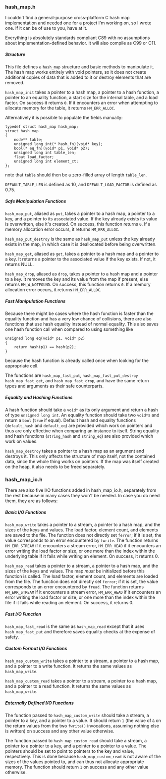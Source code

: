 ### hash\_map.h

I couldn't find a general-purpose cross-platform C hash map implementation and needed one for a project I'm working on, so I wrote one. If it can be of use to you, have at it.

Everything is absolutely standards compliant C89 with no assumptions about implementation-defined behavior. It will also compile as C99 or C11.

##### Structure

This file defines a `hash_map` structure and basic methods to manipulate it. The hash map works entirely with void pointers, so it does not create additional copies of data that is added to it or destroy elements that are removed.

`hash_map_init` takes a pointer to a hash map, a pointer to a hash function, a pointer to an equality function, a start size for the internal table, and a load factor. On success it returns `0`. If it encounters an error when attempting to allocate memory for the table, it returns `HM_ERR_ALLOC`.

Alternatively it is possible to populate the fields manually:

    typedef struct hash_map hash_map;
    struct hash_map
    {
    	node** table;
    	unsigned long int(* hash_fn)(void* key);
    	bool(* eq_fn)(void* p1, void* p2);
    	unsigned long int table_len;
    	float load_factor;
    	unsigned long int element_ct;
    };

note that `table` should then be a zero-filled array of length `table_len`.

`DEFAULT_TABLE_LEN` is defined as 10, and `DEFAULT_LOAD_FACTOR` is defined as 0.75.

##### Safe Manipulation Functions

`hash_map_put`, aliased as `put`, takes a pointer to a hash map, a pointer to a key, and a pointer to its associated value. If the key already exists its value is overwritten, else it's created. On success, this function returns `0`. If a memory allocation error occurs, it returns `HM_ERR_ALLOC`.

`hash_map_put_destroy` is the same as `hash_map_put` unless the key already exists in the map, in which case it is deallocated before being overwritten.

`hash_map_get`, aliased as `get`, takes a pointer to a hash map and a pointer to a key. It returns a pointer to the associated value if the key exists. If not, it returns NULL.

`hash_map_drop`, aliased as `drop`, takes a pointer to a hash map and a pointer to a key. It removes the key and its value from the map if present, else returns `HM_W_NOTFOUND`. On success, this function returns `0`. If a memory allocation error occurs, it returns `HM_ERR_ALLOC`.

##### Fast Manipulation Functions

Because there might be cases where the hash function is faster than the equality function and has a very low chance of collisions, there are also functions that use hash equality instead of normal equality. This also saves one hash function call when compared to using something like

    unsigned long eq(void* p1, void* p2)
    {
    	return hash(p1) == hash(p2);
    }

because the hash function is already called once when looking for the appropriate cell.

The functions are `hash_map_fast_put`, `hash_map_fast_put_destroy` `hash_map_fast_get`, and `hash_map_fast_drop`, and have the same return types and arguments as their safe counterparts.

##### Equality and Hashing Functions

A hash function should take a `void*` as its only argument and return a hash of type `unsigned long int`. An equality function should take two `void*`s and return a `bool` (`true` if equal). Default hash and equality functions (`default_hash` and `default_eq`) are provided which work on pointers and thus are only effective when comparing an instance to itself. String equality and hash functions (`string_hash` and `string_eq`) are also provided which work on values.

`hash_map_destroy` takes a pointer to a hash map as an argument and destroys it. This only affects the structure of map itself, not the contained data, since the whole thing works on pointers. If the map was itself created on the heap, it also needs to be freed separately.

### hash\_map\_io.h

There are also five I/O functions added in hash\_map\_io.h, separately from the rest because in many cases they won't be needed. In case you do need them, they are as follows:

##### Basic I/O Functions

`hash_map_write` takes a pointer to a stream, a pointer to a hash map, and the sizes of the keys and values. The load factor, element count, and elements are saved to the file. The function does not directly set `ferror`; if it is set, the value corresponds to an error encountered by `fwrite`. The function returns `HM_ERR_STREAM` if it encounters a stream error, `HM_ERR_HEAD` if it encounters an error writing the load factor or size, or one more than the index within the underlying table if it fails while writing an element. On success, it returns 0.

`hash_map_read` takes a pointer to a stream, a pointer to a hash map, and the sizes of the keys and values. The map *must* be initialized before this function is called. The load factor, element count, and elements are loaded from the file. The function does not directly set `ferror`; if it is set, the value corresponds to an error encountered by `fread`. The function returns `HM_ERR_STREAM` if it encounters a stream error, `HM_ERR_HEAD` if it encounters an error writing the load factor or size, or one more than the index within the file if it fails while reading an element. On success, it returns 0.

##### Fast I/O Function

`hash_map_fast_read` is the same as `hash_map_read` except that it uses `hash_map_fast_put` and therefore saves equality checks at the expense of safety.

##### Custom Format I/O Functions

`hash_map_custom_write` takes a pointer to a stream, a pointer to a hash map, and a pointer to a write function. It returns the same values as `hash_map_write`.

`hash_map_custom_read` takes a pointer to a stream, a pointer to a hash map, and a pointer to a read function. It returns the same values as `hash_map_write`.

##### Externally Defined I/O Functions

The function passed to `hash_map_custom_write` should take a stream, a pointer to a key, and a pointer to a value. It should return `1` (the value of `&` on the return values from the two `fwrite()` invocations, assuming nothing else is written) on success and any other value otherwise.

The function passed to `hash_map_custom_read` should take a stream, a pointer to a pointer to a key, and a pointer to a pointer to a value. The pointers should be set to point to pointers to the key and value, respectively. This is done because `hash_map_custom_read` is not aware of the sizes of the values pointed to, and can thus not allocate appropriate memory. The function should return `1` on success and any other value otherwise.
